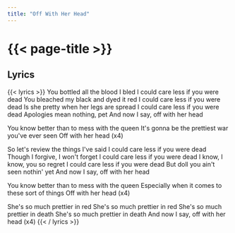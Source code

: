 ```yaml
---
title: "Off With Her Head"
---
```

# {{< page-title >}}

## Lyrics
{{< lyrics >}}
You bottled all the blood I bled
I could care less if you were dead
You bleached my black and dyed it red
I could care less if you were dead
Is she pretty when her legs are spread
I could care less if you were dead
Apologies mean nothing, pet
And now I say, off with her head

You know better than to mess with the queen
It's gonna be the prettiest war you've ever seen
Off with her head
(x4)

So let's review the things I've said
I could care less if you were dead
Though I forgive, I won't forget
I could care less if you were dead
I know, I know, you so regret
I could care less if you were dead
But doll you ain't seen nothin' yet
And now I say, off with her head

You know better than to mess with the queen
Especially when it comes to these sort of things
Off with her head
(x4)

She's so much prettier in red
She's so much prettier in red
She's so much prettier in death
She's so much prettier in death
And now I say, off with her head
(x4)
{{< / lyrics >}}
